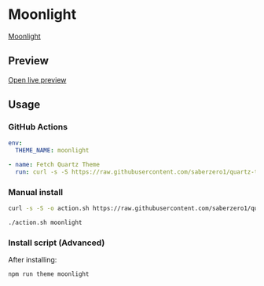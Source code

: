 # Moonlight

[Moonlight](#)

## Preview

[Open live preview](https://quartz-themes.github.io/moonlight/)

## Usage

### GitHub Actions

```yaml
env:
  THEME_NAME: moonlight
```

```yaml
- name: Fetch Quartz Theme
  run: curl -s -S https://raw.githubusercontent.com/saberzero1/quartz-themes/master/action.sh | bash -s -- $THEME_NAME
```

### Manual install

```bash
curl -s -S -o action.sh https://raw.githubusercontent.com/saberzero1/quartz-themes/master/action.sh

./action.sh moonlight
```

### Install script (Advanced)

After installing:

```bash
npm run theme moonlight
```
